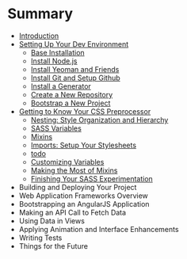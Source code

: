 # Summary

* [Introduction](README.md)
* [Setting Up Your Dev Environment](setup_dev_environment/README.md)
    * [Base Installation](setup_dev_environment/base_installation.md)
    * [Install Node.js](setup_dev_environment/install_node.md)
    * [Install Yeoman and Friends](setup_dev_environment/install_yeoman.md)
    * [Install Git and Setup Github](setup_dev_environment/install_git.md)
    * [Install a Generator](setup_dev_environment/install_generator.md)
    * [Create a New Repository](setup_dev_environment/create_repo.md)
    * [Bootstrap a New Project](setup_dev_environment/bootstrap_site.md)
* [Getting to Know Your CSS Preprocessor](css_framework/README.md)
    * [Nesting: Style Organization and Hierarchy](css_framework/nesting.md)
    * [SASS Variables](css_framework/variables.md)
    * [Mixins](css_framework/mixins.md)
    * [Imports: Setup Your Stylesheets](css_framework/nesting_try.md)
    * [todo](css_framework/nesting_try2.md)
    * [Customizing Variables](css_framework/variables_try.md)
    * [Making the Most of Mixins](css_framework/mixins_try.md)
    * [Finishing Your SASS Experimentation](css_framework/finishing_css.md)
* Building and Deploying Your Project
* Web Application Frameworks Overview
* Bootstrapping an AngularJS Application
* Making an API Call to Fetch Data
* Using Data in Views
* Applying Animation and Interface Enhancements
* Writing Tests
* Things for the Future
